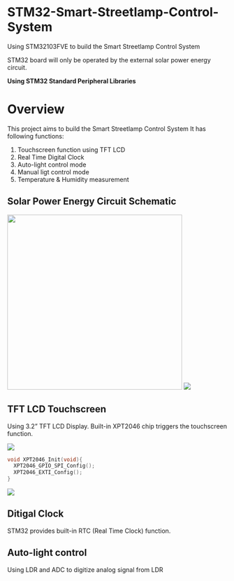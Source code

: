# STM32-Smart-Streetlamp-Control-System
Using STM32103FVE to build the Smart Streetlamp Control System

STM32 board will only be operated by the external solar power energy circuit.

__Using STM32 Standard Peripheral Libraries__

# Overview
This project aims to build the Smart Streetlamp Control System
It has following functions:
1. Touchscreen function using TFT LCD
2. Real Time Digital Clock
3. Auto-light control mode
4. Manual ligt control mode
5. Temperature & Humidity measurement

## Solar Power Energy Circuit Schematic
<div>
  <img src = https://user-images.githubusercontent.com/72503871/101485489-31e68280-3996-11eb-8bcf-51b2a8b7ade8.png width="400">
  <img src = https://user-images.githubusercontent.com/72503871/101485306-efbd4100-3995-11eb-82b1-7d0dcb99adf8.png>
</div>

## TFT LCD Touchscreen
Using 3.2” TFT LCD Display. Built-in XPT2046 chip triggers the touchscreen function.

<img src = "https://user-images.githubusercontent.com/72503871/101482298-7ae80800-3991-11eb-869c-d2be5261883a.png">

```C
void XPT2046_Init(void){
  XPT2046_GPIO_SPI_Config();
  XPT2046_EXTI_Config();
}
```

<img src = "https://user-images.githubusercontent.com/72503871/101474051-8cc3ae00-3985-11eb-8ae1-3368b6ee2725.jpg">

## Ditigal Clock
STM32 provides built-in RTC (Real Time Clock) function.

## Auto-light control
Using LDR and ADC to digitize analog signal from LDR



